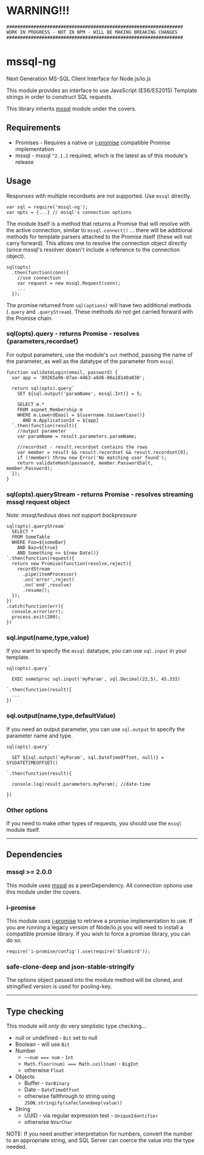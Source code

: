 # WARNING!!!

```
#################################################################
WORK IN PROGRESS - NOT IN NPM - WILL BE MAKING BREAKING CHANGES
#################################################################
```

# mssql-ng

Next Generation MS-SQL Client Interface for Node.js/io.js

This module provides an interface to use JavaScript (ES6/ES2015) Template strings in order to construct SQL requests. 

This library inherits [mssql](https://www.npmjs.com/package/mssql)  module under the covers.

## Requirements

* Promises - Requires a native or [i-promise](https://www.npmjs.com/package/i-promise) compatible Promise implementation
* mssql - mssql `^2.1.2` required, which is the latest as of this module's release


## Usage

Responses with multiple recordsets are not supported.  Use `mssql` directly.

```
var sql = require('mssql-ng');
var opts = {...} // mssql's connection options
```

The module itself is a method that returns a Promise that will resolve with the active connection, similar to `mssql.connect()` ... there will be additional methods for template parsers attached to the Promise itself (these will not carry forward).  This allows one to resolve the connection object directly (since mssql's resolver doesn't include a reference to the connection object).

```
sql(opts)
  .then(function(conn){
    //use connection
    var request = new mssql.Request(conn);
    ...
  });
```

The promise returned from `sql(options)` will have two additional methods (`.query` and `.queryStream`).  These methods do not get carried forward with the Promise chain.


### sql(opts).query - returns Promise - resolves {parameters,recordset}

For output parameters, use the module's `out` method, passing the name of the parameter, as well as the datatype of the parameter from `mssql`

```
function validateLogin(email, password) {
  var app = '89265a96-07ae-4463-a8d6-00a18140a030';

  return sql(opts).query`
    SET ${sql.output('paramName', mssql.Int)} = 5;

    SELECT m.*
    FROM aspnet_Membership m
    WHERE m.LowerdEmail = ${username.toLowerCase()}
      AND m.ApplicationId = ${app}
  `.then(function(result){
    //output parameter
    var paramName = result.parameters.paramName;

    //recordset - result.recordset contains the rows
    var member = result && result.recordset && result.recordset[0];
    if (!member) throw new Error('No matching user found');
    return validateHash(password, member.PasswordSalt, member.Password);
  });
}
```

### sql(opts).queryStream - returns Promise - resolves streaming mssql request object

*Note: mssql/tedious does not support backpressure*

```
sql(opts).queryStream`
  SELECT *
  FROM SomeTable
  WHERE Foo=${someBar}
    AND Baz=${true}
    AND Something <= ${new Date()}
`.then(function(request){
  return new Promise(function(resolve,reject){
    recordStream
      .pipe(itemProcessor)
      .on('error',reject)
      .on('end',resolve)
      .resume();
  });
})
.catch(function(err){
  console.error(err);
  process.exit(200);
})
```

### sql.input(name,type,value)

If you want to specify the `mssql` datatype, you can use `sql.input` in your template.

```
sql(opts).query`

  EXEC someSproc sql.input('myParam', sql.Decimal(22,5), 45.333)

`.then(function(result){
  ...
})
```

### sql.output(name,type,defaultValue)

If you need an output parameter, you can use `sql.output` to specify the parameter name and type.

```
sql(opts).query`

  SET ${sql.output('myParam', sql.DateTimeOffset, null)} = SYSDATETIMEOFFSET()

`.then(function(result){

  console.log(result.parameters.myParam); //date-time

})
```

### Other options

If you need to make other types of requests, you should use the `mssql` module itself.

-----


## Dependencies


### mssql >= 2.0.0

This module uses [mssql](https://www.npmjs.com/package/mssql) as a peerDependency.  All connection options use this module under the covers.


### i-promise

This module uses [i-promise](https://www.npmjs.com/package/i-promise) to retrieve a promise implementation to use.  If you are running a legacy version of Node/io.js you will need to install a compatible promise library.  If you wish to force a promise library, you can do so.

```
require('i-promise/config').use(require('bluebird'));
```

### safe-clone-deep and json-stable-stringify

The options object passed into the module method will be cloned, and stringified version is used for pooling-key.

-----


## Type checking

This module will *only* do very simplistic type checking...

* null or undefined - `Bit` set to null
* Boolean - will use `Bit`
* Number
  * `~~num === num` - `Int`
  * `Math.floor(num) === Math.ceil(num)` - `BigInt`
  * otherwise `Float` 
* Objects
  * Buffer - `VarBinary`
  * Date - `DateTimeOffset` 
  * otherwise fallthrough to string using `JSON.stringify(safeclonedeep(value))`
* String
  * UUID - via regular expression test - `UniqueIdentifier`
  * otherwise `NVarChar`

NOTE: If you need another interpretation for numbers, convert the number to an appropriate string, and SQL Server can coerce the value into the type needed.

